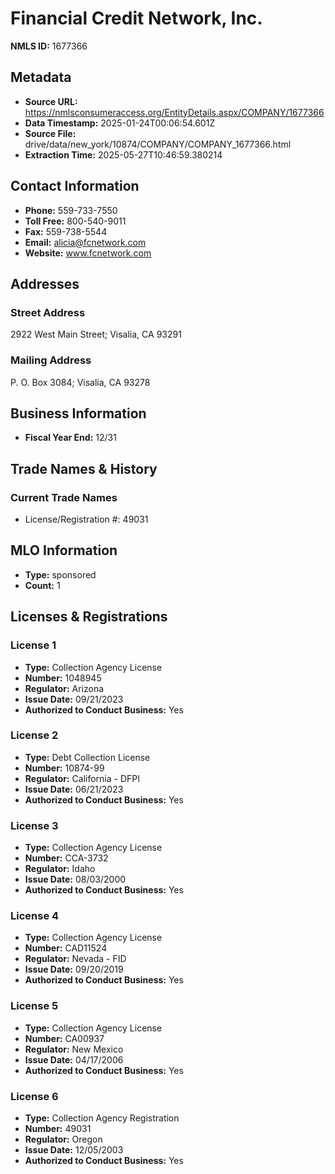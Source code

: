 # Financial Credit Network, Inc.

**NMLS ID:** 1677366

## Metadata
- **Source URL:** https://nmlsconsumeraccess.org/EntityDetails.aspx/COMPANY/1677366
- **Data Timestamp:** 2025-01-24T00:06:54.601Z
- **Source File:** drive/data/new_york/10874/COMPANY/COMPANY_1677366.html
- **Extraction Time:** 2025-05-27T10:46:59.380214

## Contact Information
- **Phone:** 559-733-7550
- **Toll Free:** 800-540-9011
- **Fax:** 559-738-5544
- **Email:** alicia@fcnetwork.com
- **Website:** www.fcnetwork.com

## Addresses
### Street Address
2922 West Main Street; Visalia, CA 93291

### Mailing Address
P. O. Box 3084; Visalia, CA 93278

## Business Information
- **Fiscal Year End:** 12/31

## Trade Names & History
### Current Trade Names
- License/Registration #: 49031

## MLO Information
- **Type:** sponsored
- **Count:** 1

## Licenses & Registrations

### License 1
- **Type:** Collection Agency License
- **Number:** 1048945
- **Regulator:** Arizona
- **Issue Date:** 09/21/2023
- **Authorized to Conduct Business:** Yes

### License 2
- **Type:** Debt Collection License
- **Number:** 10874-99
- **Regulator:** California - DFPI
- **Issue Date:** 06/21/2023
- **Authorized to Conduct Business:** Yes

### License 3
- **Type:** Collection Agency License
- **Number:** CCA-3732
- **Regulator:** Idaho
- **Issue Date:** 08/03/2000
- **Authorized to Conduct Business:** Yes

### License 4
- **Type:** Collection Agency License
- **Number:** CAD11524
- **Regulator:** Nevada - FID
- **Issue Date:** 09/20/2019
- **Authorized to Conduct Business:** Yes

### License 5
- **Type:** Collection Agency License
- **Number:** CA00937
- **Regulator:** New Mexico
- **Issue Date:** 04/17/2006
- **Authorized to Conduct Business:** Yes

### License 6
- **Type:** Collection Agency Registration
- **Number:** 49031
- **Regulator:** Oregon
- **Issue Date:** 12/05/2003
- **Authorized to Conduct Business:** Yes
